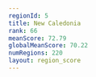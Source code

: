 ```yaml
---
regionId: 5
title: New Caledonia
rank: 66
meanScore: 72.79
globalMeanScore: 70.22
numRegions: 220
layout: region_score
---
```

